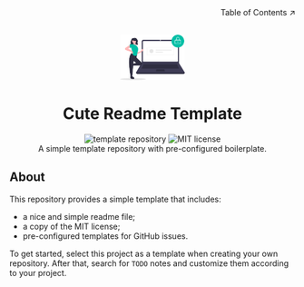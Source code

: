 <!-- ToC hint -->
<div align=right>Table of Contents ↗️</div>

<!-- Header -->
<br/>
<p align="center">
    <a href="https://github.com/davidedellagiustina/cute-readme"> <!-- TODO: Adjust repository link -->
        <img src="./.github/assets/logo.png" alt="Logo" height=80> <!-- TODO: Use a proper logo -->
    </a>
    <h1 align="center">Cute Readme Template</h1> <!-- TODO: Adjust poject name -->
    <p align="center">
        <img src="https://img.shields.io/static/v1?label=&message=template%20repository&color=orange" alt="template repository">
        <img src="https://img.shields.io/static/v1?label=license&message=MIT&color=green" alt="MIT license">
        <!-- TODO: Adjust badges -->
        <br/>
        A simple template repository with pre-configured boilerplate. <!-- TODO: Adjust project description -->
        <br/>
    </p>
</p>

<!-- Readme contents -->

## About

This repository provides a simple template that includes:
- a nice and simple readme file;
- a copy of the MIT license;
- pre-configured templates for GitHub issues.

To get started, select this project as a template when creating your own repository.
After that, search for `TODO` notes and customize them according to your project.
